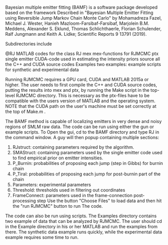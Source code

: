  Bayesian multiple emitter fitting (BAMF) is a software package developed based on the framework
Described in "Bayesian Multiple Emitter Fitting using Reversible Jump Markov Chain Monte Carlo" 
by Mohamadreza Fazel, Michael J. Wester, Hanieh Mazloom-Farsibaf-Farsibaf, Marjolein B.M. Meddens,
Alexander S. Eklund, Thomas Schlichthaerle, Florian Schulender, Ralf Jungmann and Keith A. Lidke; 
Scientific Reports 9 13791 (2019). 

Subdirectories include

@RJ		      MATLAB codes for the class RJ
mex		      mex-functions for RJMCMC
ptx		      single emitter CUDA-code used in estimating the intensity priors
source		      all the C++ and CUDA source codes
Examples	two examples: example scripts for synthetic and experimental data

Running RJMCMC requires a GPU card, CUDA and MATLAB 2015a or higher.  The user
needs to first compile the C++ and CUDA source codes, putting the results into
mex and ptx, by running the Make script in the top-level RJMCMC directory.
This is necessary as the ptx-files have to be compatible with the users version
of MATLAB and the operating system.  NOTE that the CUDA path on the user's
machine must be set correctly at the top of Make.m .

The BAMF method is capable of localizing emitters in very dense and noisy regions 
of SMLM raw data. The code can be run using either the gun or example scripts. To
Open the gui, cd to the BAMF directory and type RJ in the command window. A guy
will then popup containing multiple sections:

1) RJstruct:     containing parameters required by the algorithm.
2) SMAStruct:    containing parameters used by the single emitter code used to find 
                 empirical prior on emitter intensities.
3) P_Burnin:     probabilities of proposing each jump (step in Gibbs) for burnin chain
4) P_Tiral:      probabilities of proposing each jump for post-burnin part of the chain 
5) Parameters:   experimental parameters
6) Threshold:    thresholds used in filtering out coordinates
7) FrameConnect: parameters used in the frame-connection post-processing step
Use the button "Choose Files" to load data and then hit the "run RJMCMC" button to run 
The code.

The code can also be run using scripts. The Examples directory contains two example of 
data that can be analyzed by RJMCMC. The user should cd in the Example directory in his 
or her MATLAB and run the examples from there.  The synthetic data example runs quickly, 
while the experimental data example requires some time to run.
